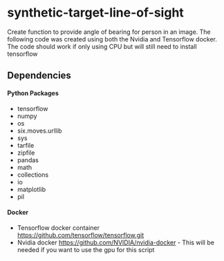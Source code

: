 # synthetic-target-line-of-sight

Create function to provide angle of bearing for person in an image. The following code was created using both the Nvidia and Tensorflow docker. The code should work if only using CPU but will still need to install tensorflow


## Dependencies

#### Python Packages

* tensorflow
* numpy 
* os
* six.moves.urllib
* sys
* tarfile
* zipfile
* pandas
* math
* collections
* io
* matplotlib
* pil

#### Docker

* Tensorflow docker container https://github.com/tensorflow/tensorflow.git
* Nvidia docker https://github.com/NVIDIA/nvidia-docker
        - This will be needed if you want to use the gpu for this script

